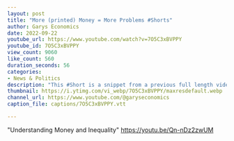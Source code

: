 ```yaml
---
layout: post
title: "More (printed) Money = More Problems #Shorts"
author: Garys Economics
date: 2022-09-22
youtube_url: https://www.youtube.com/watch?v=7O5C3xBVPPY
youtube_id: 7O5C3xBVPPY
view_count: 9060
like_count: 560
duration_seconds: 56
categories:
- News & Politics
description: "This #Short is a snippet from a previous full length video"
thumbnail: https://i.ytimg.com/vi_webp/7O5C3xBVPPY/maxresdefault.webp
channel_url: https://www.youtube.com/@garyseconomics
caption_file: captions/7O5C3xBVPPY.vtt

---
```


"Understanding Money and Inequality" https://youtu.be/Qn-nDz2zwUM
